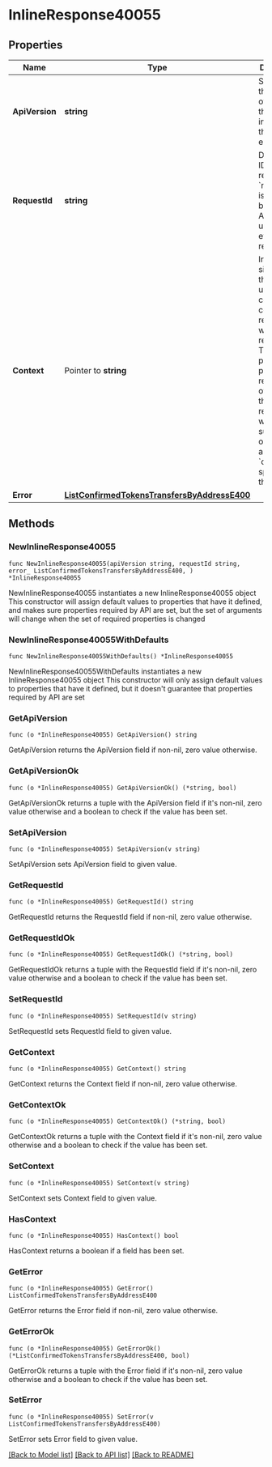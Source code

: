 # InlineResponse40055

## Properties

Name | Type | Description | Notes
------------ | ------------- | ------------- | -------------
**ApiVersion** | **string** | Specifies the version of the API that incorporates this endpoint. | 
**RequestId** | **string** | Defines the ID of the request. The &#x60;requestId&#x60; is generated by Crypto APIs and it&#39;s unique for every request. | 
**Context** | Pointer to **string** | In batch situations the user can use the context to correlate responses with requests. This property is present regardless of whether the response was successful or returned as an error. &#x60;context&#x60; is specified by the user. | [optional] 
**Error** | [**ListConfirmedTokensTransfersByAddressE400**](ListConfirmedTokensTransfersByAddressE400.md) |  | 

## Methods

### NewInlineResponse40055

`func NewInlineResponse40055(apiVersion string, requestId string, error_ ListConfirmedTokensTransfersByAddressE400, ) *InlineResponse40055`

NewInlineResponse40055 instantiates a new InlineResponse40055 object
This constructor will assign default values to properties that have it defined,
and makes sure properties required by API are set, but the set of arguments
will change when the set of required properties is changed

### NewInlineResponse40055WithDefaults

`func NewInlineResponse40055WithDefaults() *InlineResponse40055`

NewInlineResponse40055WithDefaults instantiates a new InlineResponse40055 object
This constructor will only assign default values to properties that have it defined,
but it doesn't guarantee that properties required by API are set

### GetApiVersion

`func (o *InlineResponse40055) GetApiVersion() string`

GetApiVersion returns the ApiVersion field if non-nil, zero value otherwise.

### GetApiVersionOk

`func (o *InlineResponse40055) GetApiVersionOk() (*string, bool)`

GetApiVersionOk returns a tuple with the ApiVersion field if it's non-nil, zero value otherwise
and a boolean to check if the value has been set.

### SetApiVersion

`func (o *InlineResponse40055) SetApiVersion(v string)`

SetApiVersion sets ApiVersion field to given value.


### GetRequestId

`func (o *InlineResponse40055) GetRequestId() string`

GetRequestId returns the RequestId field if non-nil, zero value otherwise.

### GetRequestIdOk

`func (o *InlineResponse40055) GetRequestIdOk() (*string, bool)`

GetRequestIdOk returns a tuple with the RequestId field if it's non-nil, zero value otherwise
and a boolean to check if the value has been set.

### SetRequestId

`func (o *InlineResponse40055) SetRequestId(v string)`

SetRequestId sets RequestId field to given value.


### GetContext

`func (o *InlineResponse40055) GetContext() string`

GetContext returns the Context field if non-nil, zero value otherwise.

### GetContextOk

`func (o *InlineResponse40055) GetContextOk() (*string, bool)`

GetContextOk returns a tuple with the Context field if it's non-nil, zero value otherwise
and a boolean to check if the value has been set.

### SetContext

`func (o *InlineResponse40055) SetContext(v string)`

SetContext sets Context field to given value.

### HasContext

`func (o *InlineResponse40055) HasContext() bool`

HasContext returns a boolean if a field has been set.

### GetError

`func (o *InlineResponse40055) GetError() ListConfirmedTokensTransfersByAddressE400`

GetError returns the Error field if non-nil, zero value otherwise.

### GetErrorOk

`func (o *InlineResponse40055) GetErrorOk() (*ListConfirmedTokensTransfersByAddressE400, bool)`

GetErrorOk returns a tuple with the Error field if it's non-nil, zero value otherwise
and a boolean to check if the value has been set.

### SetError

`func (o *InlineResponse40055) SetError(v ListConfirmedTokensTransfersByAddressE400)`

SetError sets Error field to given value.



[[Back to Model list]](../README.md#documentation-for-models) [[Back to API list]](../README.md#documentation-for-api-endpoints) [[Back to README]](../README.md)


